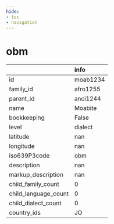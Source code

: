 ```yaml
---
hide:
- toc
- navigation
---
```

# obm
|                      | info     |
|:---------------------|:---------|
| id                   | moab1234 |
| family_id            | afro1255 |
| parent_id            | anci1244 |
| name                 | Moabite  |
| bookkeeping          | False    |
| level                | dialect  |
| latitude             | nan      |
| longitude            | nan      |
| iso639P3code         | obm      |
| description          | nan      |
| markup_description   | nan      |
| child_family_count   | 0        |
| child_language_count | 0        |
| child_dialect_count  | 0        |
| country_ids          | JO       |